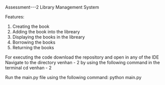 Assessment---2
Library Management System

Features: 
1. Creating the book
2. Adding the book into the libreary
3. Displaying the books in the libreary
4. Borrowing the books
5. Returning the books

For executing the code download the repository and open in any of the IDE
Navigate to the directory venhan - 2 by using the following command in the terminal
cd venhan - 2

Run the main.py file using the following command:
python main.py
